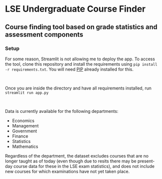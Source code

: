 # LSE Undergraduate Course Finder

## Course finding tool based on grade statistics and assessment components

### Setup

For some reason, Streamlit is not allowing me to deploy the app. To access the tool, clone this repository and install the requirements using `pip install -r requirements.txt`. You will need [PIP](https://pypi.org/project/pip/) already installed for this.

<br/>

Once you are inside the directory and have all requirements installed, run `streamlit run app.py`

</br>

Data is currently available for the following departments: 
- Economics
- Management
- Government
- Finance
- Statistics
- Mathematics

Regardless of the department, the dataset excludes courses that are no longer taught as of today (even though due to resits there may be present-day course data for these in the LSE exam statistics), and does not include new courses for which examinations have not yet taken place. 


